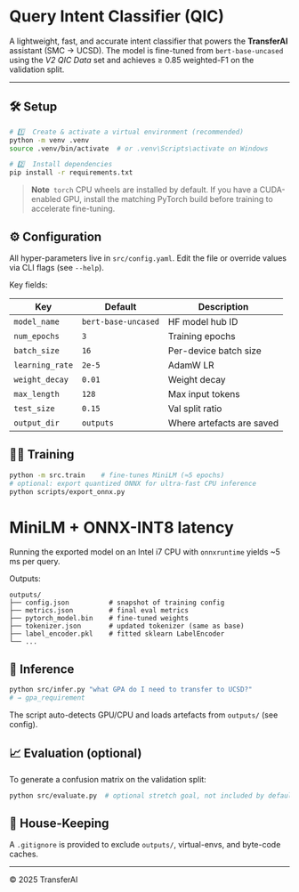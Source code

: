 # Query Intent Classifier (QIC)

A lightweight, fast, and accurate intent classifier that powers the **TransferAI** assistant (SMC → UCSD). The model is fine-tuned from `bert-base-uncased` using the *V2 QIC Data* set and achieves ≥ 0.85 weighted-F1 on the validation split.

---

## 🛠️  Setup

```bash
# 1️⃣  Create & activate a virtual environment (recommended)
python -m venv .venv
source .venv/bin/activate  # or .venv\Scripts\activate on Windows

# 2️⃣  Install dependencies
pip install -r requirements.txt
```

> **Note** `torch` CPU wheels are installed by default. If you have a CUDA-enabled GPU, install the matching PyTorch build before training to accelerate fine-tuning.


## ⚙️  Configuration

All hyper-parameters live in `src/config.yaml`. Edit the file or override values via CLI flags (see `--help`).

Key fields:

| Key | Default | Description |
|-----|---------|-------------|
| `model_name` | `bert-base-uncased` | HF model hub ID |
| `num_epochs` | `3` | Training epochs |
| `batch_size` | `16` | Per-device batch size |
| `learning_rate` | `2e-5` | AdamW LR |
| `weight_decay` | `0.01` | Weight decay |
| `max_length` | `128` | Max input tokens |
| `test_size` | `0.15` | Val split ratio |
| `output_dir` | `outputs` | Where artefacts are saved |


## 🏃‍♂️  Training

```bash
python -m src.train    # fine-tunes MiniLM (≈5 epochs)
# optional: export quantized ONNX for ultra-fast CPU inference
python scripts/export_onnx.py
```

# MiniLM + ONNX-INT8 latency
Running the exported model on an Intel i7 CPU with `onnxruntime` yields ~5 ms
per query.

Outputs:

```
outputs/
├── config.json          # snapshot of training config
├── metrics.json         # final eval metrics
├── pytorch_model.bin    # fine-tuned weights
├── tokenizer.json       # updated tokenizer (same as base)
├── label_encoder.pkl    # fitted sklearn LabelEncoder
└── ...
```


## 🔮  Inference

```bash
python src/infer.py "what GPA do I need to transfer to UCSD?"
# → gpa_requirement
```

The script auto-detects GPU/CPU and loads artefacts from `outputs/` (see config).


## 📈  Evaluation (optional)

To generate a confusion matrix on the validation split:

```bash
python src/evaluate.py  # optional stretch goal, not included by default
```


## 🧹  House-Keeping

A `.gitignore` is provided to exclude `outputs/`, virtual-envs, and byte-code caches.

---

© 2025 TransferAI 